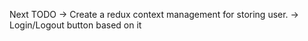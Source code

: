 Next TODO 
-> Create a redux context management for storing user.
-> Login/Logout button based on it